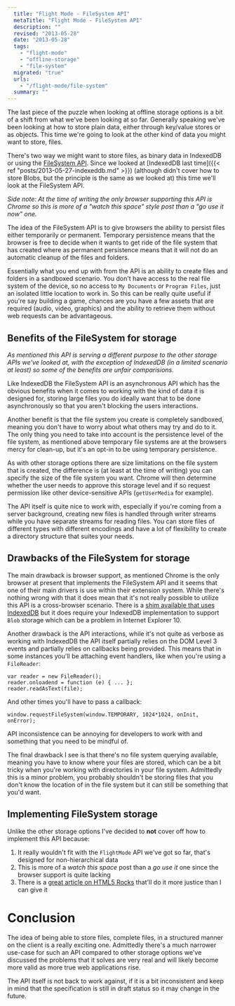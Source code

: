 ```yaml
---
  title: "Flight Mode - FileSystem API"
  metaTitle: "Flight Mode - FileSystem API"
  description: ""
  revised: "2013-05-28"
  date: "2013-05-28"
  tags: 
    - "flight-mode"
    - "offline-storage"
    - "file-system"
  migrated: "true"
  urls: 
    - "/flight-mode/file-system"
  summary: ""
---
```

The last piece of the puzzle when looking at offline storage options is a bit of a shift from what we've been looking at so far. Generally speaking we've been looking at how to store plain data, either through key/value stores or as objects. This time we're going to look at the other kind of data you might want to store, files.

There's two way we might want to store files, as binary data in IndexedDB or using the [FileSystem API](http://dev.w3.org/2009/dap/file-system/file-dir-sys.html). Since we looked at [IndexedDB last time]({{< ref "posts/2013-05-27-indexeddb.md" >}}) (although didn't cover how to store Blobs, but the principle is the same as we looked at) this time we'll look at the FileSystem API.

_Side note: At the time of writing the only browser supporting this API is Chrome so this is more of a "watch this space" style post than a "go use it now" one._

The idea of the FileSystem API is to give browsers the ability to persist files either temporarily or permanent. Temporary persistence means that the browser is free to decide when it wants to get ride of the file system that has created where as permanent persistence means that it will not do an automatic cleanup of the files and folders.

Essentially what you end up with from the API is an ability to create files and folders in a sandboxed scenario. You don't have access to the real file system of the device, so no access to `My Documents` or `Program Files`, just an isolated little location to work in. So this can be really quite useful if you're say building a game, chances are you have a few assets that are required (audio, video, graphics) and the ability to retrieve them without web requests can be advantageous.

## Benefits of the FileSystem for storage

_As mentioned this API is serving a different purpose to the other storage APIs we've looked at, with the exception of IndexedDB (in a limited scenario at least) so some of the benefits are unfair comparisions._

Like IndexedDB the FileSystem API is an asynchronous API which has the obvious benefits when it comes to working with the kind of data it is designed for, storing large files you do ideally want that to be done asynchronously so that you aren't blocking the users interactions.

Another benefit is that the file system you create is completely sandboxed, meaning you don't have to worry about what others may try and do to it. The only thing you need to take into account is the persistence level of the file system, as mentioned above temporary file systems are at the browsers mercy for clean-up, but it's an opt-in to be using temporary persistence.

As with other storage options there are size limitations on the file system that is created, the difference is (at least at the time of writing) you can specify the size of the file system you want. Chrome will then determine whether the user needs to approve this storage level and if so request permission like other device-sensitive APIs (`getUserMedia` for example).

The API itself is quite nice to work with, especially if you're coming from a server background, creating new files is handled through writer streams while you have separate streams for reading files. You can store files of different types with different encodings and have a lot of flexibility to create a directory structure that suites your needs.

## Drawbacks of the FileSystem for storage

The main drawback is browser support, as mentioned Chrome is the only browser at present that implements the FileSystem API and it seems that one of their main drivers is use within their extension system. While there's nothing wrong with that it does mean that it's not really possible to utilize this API is a cross-browser scenario. There is a [shim available that uses IndexedDB](https://github.com/ebidel/idb.filesystem.js) but it does require your IndexedDB implementation to support `Blob` storage which can be a problem in Internet Explorer 10.

Another drawback is the API interactions, while it's not quite as verbose as working with IndexedDB the API itself partially relies on the DOM Level 3 events and partially relies on callbacks being provided. This means that in some instances you'll be attaching event handlers, like when you're using a `FileReader`:

	var reader = new FileReader();
	reader.onloadend = function (e) { ... };
	reader.readAsText(file);

And other times you'll have to pass a callback:

	window.requestFileSystem(window.TEMPORARY, 1024*1024, onInit, onError);

API inconsistence can be annoying for developers to work with and something that you need to be mindful of.

The final drawback I see is that there's no file system querying available, meaning you have to know where your files are stored, which can be a bit tricky when you're working with directories in your file system. Admittedly this is a minor problem, you probably shouldn't be storing files that you don't know the location of in the file system but it can still be something that you'd want.

## Implementing FileSystem storage

Unlike the other storage options I've decided to **not** cover off how to implement this API because:

1. It really wouldn't fit with the `FlightMode` API we've got so far, that's designed for non-hierarchical data
2. This is more of a _watch this space_ post than a _go use it_ one since the browser support is quite lacking
3. There is a [great article on HTML5 Rocks](http://www.html5rocks.com/en/tutorials/file/filesystem/) that'll do it more justice than I can give it

# Conclusion

The idea of being able to store files, complete files, in a structured manner on the client is a really exciting one. Admittedly there's a much narrower use-case for such an API compared to other storage options we've discussed the problems that it solves are very real and will likely become more valid as more true web applications rise.

The API itself is not back to work against, if it is a bit inconsistent and keep in mind that the specification is still in draft status so it may change in the future.
